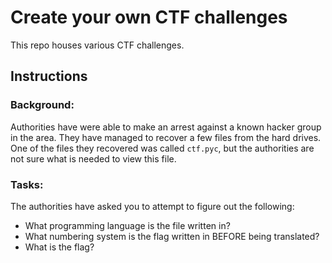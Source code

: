 # Create your own CTF challenges

This repo houses various CTF challenges.

## Instructions

### Background:
Authorities have were able to make an arrest against a known hacker group in the area. They have managed to recover a few files from the hard drives.
One of the files they recovered was called `ctf.pyc`, but the authorities are not sure what is needed to view this file.

### Tasks:
The authorities have asked you to attempt to figure out the following:
* What programming language is the file written in?
* What numbering system is the flag written in BEFORE being translated?
* What is the flag?
